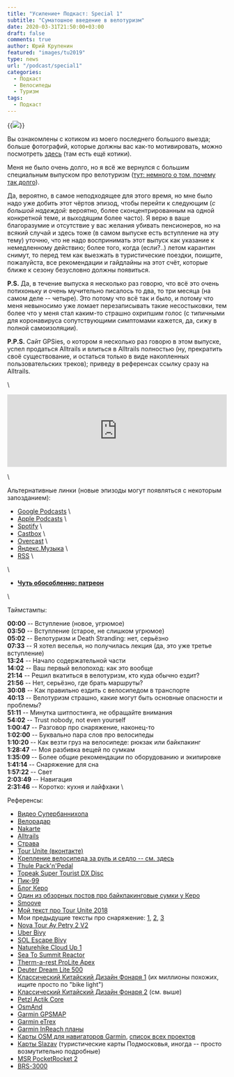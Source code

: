 ```yaml
---
title: "Усиление+ Подкаст: Special 1"
subtitle: "Суматошное введение в велотуризм"
date: 2020-03-31T21:50:00+03:00
draft: false
comments: true
author: Юрий Крупенин
featured: "images/tu2019"
type: news
url: "/podcast/special1"
categories:
  - Подкаст
  - Велосипеды
  - Туризм
tags:
  - Подкаст
---
```


{{<img src="images/tu2019">}}

Вы ознакомлены с котиком из моего последнего большого выезда; больше фотографий, которые должны вас как-то мотивировать, можно посмотреть [здесь](https://photos.app.goo.gl/Dfk3Fs22813a2Xvr6) (там есть ещё котики).

Меня не было очень долго, но я всё же вернулся с большим специальным выпуском про велотуризм ([тут: немного о том, почему так долго](https://www.patreon.com/posts/psa-gde-podkast-35190324)).

Да, вероятно, в самое неподходящее для этого время, но мне было надо уже добить этот чёртов эпизод, чтобы перейти к следующим (*с большой надеждой:* вероятно, более сконцентрированным на одной конкретной теме, и выходящим более часто). Я верю в ваше благоразумие и отсутствие у вас желания убивать пенсионеров, но на всякий случай и здесь тоже (в самом выпуске есть вступление на эту тему) уточню, что не надо воспринимать этот выпуск как указание к немедленному действию; более того, когда (если?..) летом карантин снимут, то перед тем как выезжать в туристические поездки, поищите, пожалуйста, все рекомендации и гайдлайны на этот счёт, которые ближе к сезону безусловно должны появиться.

**P.S.** Да, в течение выпуска я несколько раз говорю, что всё это очень потихоньку и очень мучительно писалось то два, то три месяца (на самом деле -- четыре). Это потому что всё так и было, и потому что меня невыносимо уже ломает перезаписывать такие несостыковки, тем более что у меня стал каким-то страшно охрипшим голос (с типичными для коронавируса сопутствующими симптомами кажется, да, сижу в полной самоизоляции).

**P.P.S.** Сайт GPSies, о котором я несколько раз говорю в этом выпуске, успел продаться Alltrails и влиться в Alltrails полностью (ну, прекратить своё существование, и остаться только в виде накопленных пользовательских треков); приведу в референсах ссылку сразу на Alltrails.

\

<iframe width="100%" height="166" scrolling="no" frameborder="no" allow="autoplay" src="https://w.soundcloud.com/player/?url=https%3A//api.soundcloud.com/tracks/787774540&color=%23ff5500&auto_play=false&hide_related=false&show_comments=true&show_user=true&show_reposts=false&show_teaser=true"></iframe>

\

Альтернативные линки (новые эпизоды могут появляться с некоторым запозданием):

* [Google Podcasts](https://podcasts.google.com/?feed=aHR0cDovL2ZlZWRzLnNvdW5kY2xvdWQuY29tL3VzZXJzL3NvdW5kY2xvdWQ6dXNlcnM6MjM0MzMyOTQvc291bmRzLnJzcw) \
* [Apple Podcasts](https://podcasts.apple.com/ru/podcast/%D1%83%D1%81%D0%B8%D0%BB%D0%B5%D0%BD%D0%B8%D0%B5-%D0%BF%D0%BE%D0%B4%D0%BA%D0%B0%D1%81%D1%82/id1487512789) \
* [Spotify](https://open.spotify.com/show/4dQbxnwJjsz4z9UdCVJR6H) \
* [Castbox](https://castbox.fm/channel/%D0%A3%D1%81%D0%B8%D0%BB%D0%B5%D0%BD%D0%B8%D0%B5%2B-%D0%9F%D0%BE%D0%B4%D0%BA%D0%B0%D1%81%D1%82-id2462850) \
* [Overcast](https://overcast.fm/itunes1487512789) \
* [Яндекс.Музыка](https://music.yandex.ru/album/9244822) \
* [RSS](https://anchor.fm/s/1079e220/podcast/rss) \

\

* [<b>Чуть обособленно: патреон</b>](https://patreon.com/yurikrupenin)

\

Таймстампы:

**00:00** -- Вступление (новое, угрюмое) \
**03:50** -- Вступление (старое, не слишком угрюмое) \
**05:02** -- Велотуризм и Death Stranding: нет, серьёзно \
**07:33** -- Я хотел веселья, но получилась лекция (да, это уже третье вступление) \
**13:24** -- Начало содержательной части \
**14:02** -- Ваш первый велопоход: как это вообще \
**21:14** -- Решил вкатиться в велотуризм, кто куда обычно ездит? \
**21:56** -- Нет, серьёзно, где брать маршруты? \
**30:08** -- Как правильно ездить с велосипедом в транспорте \
**40:13** -- Велотуризм страшно, какие могут быть основные опасности и проблемы? \
**51:11** -- Минутка шитпостинга, не обращайте внимания \
**54:02** -- Trust nobody, not even yourself \
**1:00:47** -- Разговор про снаряжение, наконец-то \
**1:02:00** -- Буквально пара слов про велосипеды \
**1:10:20** -- Как везти груз на велосипеде: рюкзак или байкпакинг \
**1:28:47** -- Моя разбивка вещей по сумкам \
**1:35:09** -- Более общие рекомендации по оборудованию и экипировке \
**1:41:14** -- Снаряжение для сна \
**1:57:22** -- Свет \
**2:03:49** -- Навигация \
**2:31:46** -- Коротко: кухня и лайфхаки \


Референсы:

* [Видео Супербаннихопа](https://www.youtube.com/watch?v=k86mmvZR-sI)
* [Велорадар](http://veloradar.ru/map/)
* [Nakarte](https://nakarte.me/)
* [Alltrails](https://www.alltrails.com/)
* [Страва](https://www.strava.com/)
* [Tour Unite (вконтакте)](https://vk.com/tourunite)
* [Крепление велосипеда за руль и седло -- см. здесь](https://www.4ride.ru/blog/velosport/how-to-transport-a-bike-on-the-train-and-the-train/)
* [Thule Pack'n'Pedal](https://www.thule.com/en-us/bike-accessories/rear-bike-racks)
* [Topeak Super Tourist DX Disc](https://www.topeak.com/global/de/products/mtb-&-700c-touring-racks/149-super-tourist-dx-(disc)-(w-o-spring))
* [Пик-99](https://pk-99.ru/im-velovitrina/folder/veloryukzaki)
* [Блог Керо](https://skjegg.blogspot.com/)
* [Один из обзорных постов про байкпакинговые сумки у Керо](https://skjegg.blogspot.com/2017/06/bikepacking-basics-part3.html)
* [Smoove](http://www.smoovelube.com/)
* [Мой текст про Tour Unite 2018](https://usilenie.plus/2019/tourunite2018/)
* Мои предыдущие тексты про снаряжение: [1](https://usilenie.plus/2018/my-touring-setup/part1/), [2](https://usilenie.plus/2018/my-touring-setup/part2/), [3](https://usilenie.plus/2018/my-touring-setup/part3/)
* [Nova Tour Ay Petry 2 V2](https://www.novatour.ru/extreme-tents/Palatka-Aj-Petri-2-Si)
* [Uber Bivy](http://milesgear.com/index.html)
* [SOL Escape Bivy](https://www.surviveoutdoorslonger.com/survive-outdoors-longer-escape-bivvy.html)
* [Naturehike Cloud Up 1](https://www.naturehike.com/cloud-up-1-ultralight-one-man-tent/)
* [Sea To Summit Reactor](https://seatosummit.com/product/reactor-thermolite-mummy-liner/)
* [Therm-a-rest ProLite Apex](https://www.thermarest.com/ie/sleeping-pads/fast-and-light/prolite-apex-sleeping-pad/prolite-apex.html)
* [Deuter Dream Lite 500](https://www.deuter-shop.ru/collection/Sinteticheskie/product/Spalnik-DEUTER-Dreamlite-500-L)
* [Классический Китайский Дизайн Фонаря 1](https://aliexpress.ru/item/4000707040651.html) (их миллионы похожих, ищите просто по "bike light")
* [Классический Китайский Дизайн Фонаря 2](https://aliexpress.ru/item/33006251616.html) (см. выше)
* [Petzl Actik Core](https://www.petzl.com/INT/en/Sport/ACTIVE-headlamps/ACTIK-CORE)
* [OsmAnd](https://osmand.net/)
* [Garmin GPSMAP](https://wiki.openstreetmap.org/wiki/Garmin/GPS_series)
* [Garmin eTrex](https://wiki.openstreetmap.org/wiki/Garmin/eTrex_series)
* [Garmin InReach планы](https://explore.garmin.com/en-US/inreach/)
* [Карты OSM для навигаторов Garmin](http://garmin.openstreetmap.nl/), [список всех проектов](https://wiki.openstreetmap.org/wiki/OSM_Map_On_Garmin/Download)
* [Карты Slazav](https://slazav.mccme.ru/maps/) (туристические карты Подмосковья, иногда -- просто возмутительно подробные)
* [MSR PocketRocket 2](https://www.msrgear.com/ie/stoves/canister-stoves/pocketrocket-2-stove/09884.html)
* [BRS-3000](https://aliexpress.ru/item/32801313017.html)